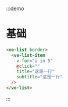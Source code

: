 :::demo

# 基础

```html
<ve-list border>
  <ve-list-item
    v-for="i in 5"
    @click=""
    title="这是一行"
    subtitle="这是一行"
  />
</ve-list>
```

:::